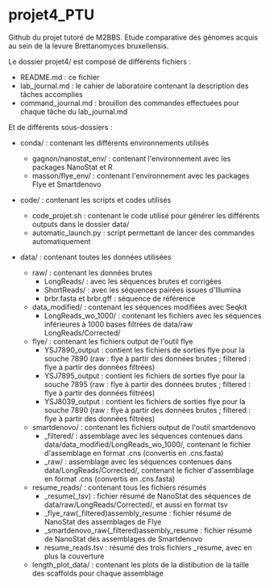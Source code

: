 # projet4_PTU
Github du projet tutoré de M2BBS. Etude comparative des génomes acquis au sein de la levure Brettanomyces bruxellensis.

Le dossier projet4/ est composé de différents fichiers :
* README.md : ce fichier
* lab_journal.md : le cahier de laboratoire contenant la description des tâches accomplies
* command_journal.md : brouillon des commandes effectuées pour chaque tâche du lab_journal.md

Et de différents sous-dossiers :
* conda/ : contenant les différents environnements utilisés
    * gagnon/nanostat_env/ : contenant l'environnement avec les packages NanoStat et R
    * masson/flye_env/ : contenant l'environnement avec les packages Flye et Smartdenovo

* code/ : contenant les scripts et codes utilisés
    * code_projet.sh : contenant le code utilisé pour générer les différents outputs dans le dossier data/
    * automatic_launch.py : script permettant de lancer des commandes automatiquement

* data/ : contenant toutes les données utilisées
    * raw/ : contenant les données brutes
        - LongReads/ : avec les séquences brutes et corrigées
        - ShortReads/ : avec les séquences pairées issues d'Illumina
        - brbr.fasta et brbr.gff : séquence de référence
    * data_modified/ : contenant les séquences modifiées avec Seqkit
        - LongReads_wo_1000/ : contenant les fichiers avec les séquences inférieures à 1000 bases filtrées de data/raw LongReads/Corrected/
    * flye/ : contenant les fichiers output de l'outil flye
        - YSJ7890_output : contient les fichiers de sorties flye pour la souche 7890 (raw : flye à partir des données brutes ; filtered : flye à partir des données filtrées)
        - YSJ7895_output : contient les fichiers de sorties flye pour la souche 7895 (raw : flye à partir des données brutes ; filtered : flye à partir des données filtrées)
        - YSJ8039_output : contient les fichiers de sorties flye pour la souche 7890 (raw : flye à partir des données brutes ; filtered : flye à partir des données filtrées)
    * smartdenovo/ : contenant les fichiers output de l'outil smartdenovo
        - _filtered/ : assemblage avec les séquences contenues dans data/data_modified/LongReads_wo_1000/, contenant le fichier d'assemblage en format .cns (convertis en .cns.fasta)
        - _raw/ : assemblage avec les séquences contenues dans data/LongReads/Corrected/, contenant le fichier d'assemblage en format .cns (convertis en .cns.fasta)
    * resume_reads/ : contenant tous les fichiers résumés
        - _resume(_tsv) : fichier résumé de NanoStat des séquences de data/raw/LongReads/Corrected/, et aussi en format tsv
        - _flye_raw(_filtered)assembly_resume : fichier résumé de NanoStat des assemblages de Flye
        - _smartdenovo_raw(_filtered)assembly_resume : fichier résumé de NanoStat des assemblages de Smartdenovo
        - resume_reads.tsv : résumé des trois fichiers _resume, avec en plus la couverture
    * length_plot_data/ : contenant les plots de la distibution de la taille des scaffolds pour chaque assemblage
